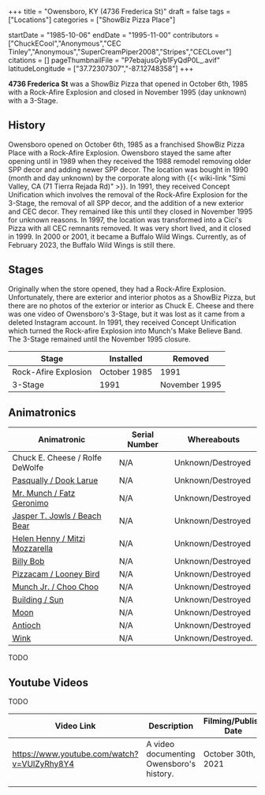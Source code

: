 +++
title = "Owensboro, KY (4736 Frederica St)"
draft = false
tags = ["Locations"]
categories = ["ShowBiz Pizza Place"]


startDate = "1985-10-06"
endDate = "1995-11-00"
contributors = ["ChuckECool","Anonymous","CEC Tinley","Anonymous","SuperCreamPiper2008","Stripes","CECLover"]
citations = []
pageThumbnailFile = "P7ebajusGyb1FyQdP0L_.avif"
latitudeLongitude = ["37.72307307","-87.12748358"]
+++

**4736 Frederica St** was a ShowBiz Pizza that opened in October 6th, 1985 with a Rock-Afire Explosion and closed in November 1995 (day unknown) with a 3-Stage.

## History

Owensboro opened on October 6th, 1985 as a franchised ShowBiz Pizza Place with a Rock-Afire Explosion. Owensboro stayed the same after opening until in 1989 when they received the 1988 remodel removing older SPP decor and adding newer SPP decor. The location was bought in 1990 (month and day unknown) by the corporate along with {{< wiki-link "Simi Valley, CA (71 Tierra Rejada Rd)" >}}. In 1991, they received Concept Unification which involves the removal of the Rock-Afire Explosion for the 3-Stage, the removal of all SPP decor, and the addition of a new exterior and CEC decor. They remained like this until they closed in November 1995 for unknown reasons. In 1997, the location was transformed into a Cici's Pizza with all CEC remnants removed. It was very short lived, and it closed in 1999. In 2000 or 2001, it became a Buffalo Wild Wings. Currently, as of February 2023, the Buffalo Wild Wings is still there.

## Stages

Originally when the store opened, they had a Rock-Afire Explosion. Unfortunately, there are exterior and interior photos as a ShowBiz Pizza, but there are no photos of the exterior or interior as Chuck E. Cheese and there was one video of Owensboro's 3-Stage, but it was lost as it came from a deleted Instagram account. In 1991, they received Concept Unification which turned the Rock-afire Explosion into Munch's Make Believe Band. The 3-Stage remained until the November 1995 closure.

| Stage                | Installed    | Removed       |
|----------------------|--------------|---------------|
| Rock-Afire Explosion | October 1985 | 1991          |
| 3-Stage              | 1991         | November 1995 |

## Animatronics

| Animatronic                                                                                       | Serial Number | Whereabouts        |
|---------------------------------------------------------------------------------------------------|---------------|--------------------|
| Chuck E. Cheese / Rolfe DeWolfe                                                                   | N/A           | Unknown/Destroyed  |
| [Pasqually / Dook Larue](https://chuckepedia.com/wiki/Dook_Larue_%28Animatronic%29)               | N/A           | Unknown/Destroyed  |
| [Mr. Munch / Fatz Geronimo](https://chuckepedia.com/wiki/Fatz_Geronimo_%28Animatronic%29)         | N/A           | Unknown/Destroyed  |
| [Jasper T. Jowls / Beach Bear](https://chuckepedia.com/wiki/Beach_Bear_%28Animatronic%29)         | N/A           | Unknown/Destroyed  |
| [Helen Henny / Mitzi Mozzarella](https://chuckepedia.com/wiki/Mitzi_Mozzarella_%28Animatronic%29) | N/A           | Unknown/Destroyed  |
| [Billy Bob](https://chuckepedia.com/wiki/Billy_Bob_%28Animatronic%29)                             | N/A           | Unknown/Destroyed  |
| [Pizzacam / Looney Bird](https://chuckepedia.com/wiki/Looney_Bird_%28Animatronic%29)              | N/A           | Unknown/Destroyed  |
| [Munch Jr. / Choo Choo](https://chuckepedia.com/wiki/Choo_Choo_%28Animatronic%29)                 | N/A           | Unknown/Destroyed  |
| [Building / Sun](https://chuckepedia.com/wiki/Sun_%28Animatronic%29)                              | N/A           | Unknown/Destroyed  |
| [Moon](https://chuckepedia.com/wiki/Moon_%28Animatronic%29)                                       | N/A           | Unknown/Destroyed  |
| [Antioch](https://chuckepedia.com/wiki/Antioch_%28Animatronic%29)                                 | N/A           | Unknown/Destroyed  |
| [Wink](https://chuckepedia.com/wiki/Wink)                                                         | N/A           | Unknown/Destroyed. |

TODO

## Youtube Videos

TODO

| Video Link                                  | Description                              | Filming/Publish Date | Credit To    |
|---------------------------------------------|------------------------------------------|----------------------|--------------|
| https://www.youtube.com/watch?v=VUlZyRhy8Y4 | A video documenting Owensboro's history. | October 30th, 2021   | Nathan Spies |
|                                             |                                          |                      |              |
|                                             |                                          |                      |              |